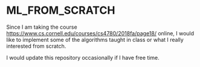 # ML_FROM_SCRATCH

Since I am taking the course https://www.cs.cornell.edu/courses/cs4780/2018fa/page18/ online, I would like to implement some of the algorithms taught in class or what I really interested from scratch.

I would update this repository occasionally if I have free time.
